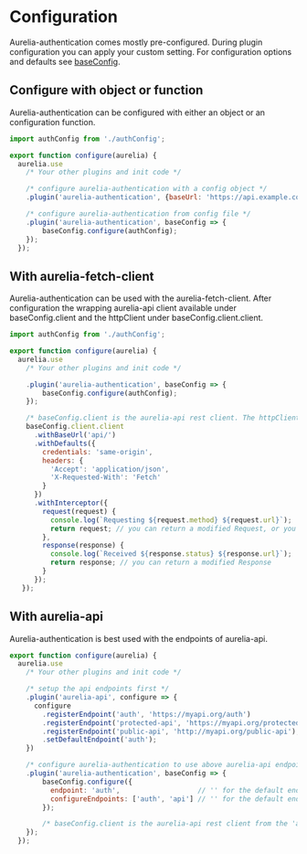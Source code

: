 # Configuration

Aurelia-authentication comes mostly pre-configured. During plugin configuration you can apply your custom setting. For configuration options and defaults see [baseConfig](baseConfig.md).

## Configure with object or function

Aurelia-authentication can be configured with either an object or an configuration function.

```js
import authConfig from './authConfig';

export function configure(aurelia) {
  aurelia.use
    /* Your other plugins and init code */

    /* configure aurelia-authentication with a config object */
    .plugin('aurelia-authentication', {baseUrl: 'https://api.example.com/auth'});

    /* configure aurelia-authentication from config file */
    .plugin('aurelia-authentication', baseConfig => {
        baseConfig.configure(authConfig);
    });
  });
```


## With aurelia-fetch-client

Aurelia-authentication can be used with the aurelia-fetch-client. After configuration the wrapping aurelia-api client available under baseConfig.client and the httpClient under baseConfig.client.client.

```js
import authConfig from './authConfig';

export function configure(aurelia) {
  aurelia.use
    /* Your other plugins and init code */

    .plugin('aurelia-authentication', baseConfig => {
        baseConfig.configure(authConfig);
    });

    /* baseConfig.client is the aurelia-api rest client. The httpClient is the baseConfig.client.client */
    baseConfig.client.client
      .withBaseUrl('api/')
      .withDefaults({
        credentials: 'same-origin',
        headers: {
          'Accept': 'application/json',
          'X-Requested-With': 'Fetch'
        }
      })
      .withInterceptor({
        request(request) {
          console.log(`Requesting ${request.method} ${request.url}`);
          return request; // you can return a modified Request, or you can short-circuit the request by returning a Response
        },
        response(response) {
          console.log(`Received ${response.status} ${response.url}`);
          return response; // you can return a modified Response
        }
      });
   });
```

## With aurelia-api

Aurelia-authentication is best used with the endpoints of aurelia-api.

```js
export function configure(aurelia) {
  aurelia.use
    /* Your other plugins and init code */

    /* setup the api endpoints first */
    .plugin('aurelia-api', configure => {
      configure
        .registerEndpoint('auth', 'https://myapi.org/auth')
        .registerEndpoint('protected-api', 'https://myapi.org/protected-api')
        .registerEndpoint('public-api', 'http://myapi.org/public-api');
        .setDefaultEndpoint('auth');
    })

    /* configure aurelia-authentication to use above aurelia-api endpoints */
    .plugin('aurelia-authentication', baseConfig => {
        baseConfig.configure({
          endpoint: 'auth',                   // '' for the default endpoint
          configureEndpoints: ['auth', 'api'] // '' for the default endpoint
        });

        /* baseConfig.client is the aurelia-api rest client from the 'auth' endpoint. The httpClient is baseConfig.client.client */
    });
  });
```
